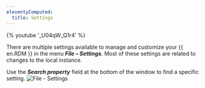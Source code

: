 ```yaml
---
eleventyComputed:
  title: Settings
---
```

{% youtube '_U04qW_Q1r4' %}

There are multiple settings available to manage and customize your {{ en.RDM }} in the menu ***File – Settings***. Most of these settings are related to changes to the local instance.

Use the ***Search property*** field at the bottom of the window to find a specific setting.
![File - Settings](https://cdnweb.devolutions.net/docs/docs_en_rdm_windows_RDMW4005_2024_1.png)
